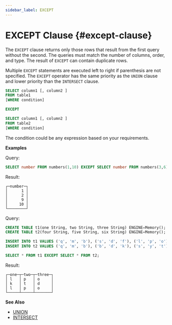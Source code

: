```yaml
---
sidebar_label: EXCEPT
---
```


# EXCEPT Clause {#except-clause}

The `EXCEPT` clause returns only those rows that result from the first query without the second. The queries must match the number of columns, order, and type. The result of `EXCEPT` can contain duplicate rows.

Multiple `EXCEPT` statements are executed left to right if parenthesis are not specified. The `EXCEPT` operator has the same priority as the `UNION` clause and lower priority than the `INTERSECT` clause.

``` sql
SELECT column1 [, column2 ]
FROM table1
[WHERE condition]

EXCEPT

SELECT column1 [, column2 ]
FROM table2
[WHERE condition]

```
The condition could be any expression based on your requirements.

**Examples**

Query:

``` sql
SELECT number FROM numbers(1,10) EXCEPT SELECT number FROM numbers(3,6);
```

Result:

``` text
┌─number─┐
│      1 │
│      2 │
│      9 │
│     10 │
└────────┘
```

Query:

``` sql
CREATE TABLE t1(one String, two String, three String) ENGINE=Memory();
CREATE TABLE t2(four String, five String, six String) ENGINE=Memory();

INSERT INTO t1 VALUES ('q', 'm', 'b'), ('s', 'd', 'f'), ('l', 'p', 'o'), ('s', 'd', 'f'), ('s', 'd', 'f'), ('k', 't', 'd'), ('l', 'p', 'o');
INSERT INTO t2 VALUES ('q', 'm', 'b'), ('b', 'd', 'k'), ('s', 'y', 't'), ('s', 'd', 'f'), ('m', 'f', 'o'), ('k', 'k', 'd');

SELECT * FROM t1 EXCEPT SELECT * FROM t2;
```

Result:

``` text
┌─one─┬─two─┬─three─┐
│ l   │ p   │ o     │
│ k   │ t   │ d     │
│ l   │ p   │ o     │
└─────┴─────┴───────┘
```

**See Also**

-   [UNION](union.md#union-clause)
-   [INTERSECT](intersect.md#intersect-clause)
